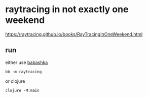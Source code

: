 # raytracing in not exactly one weekend

https://raytracing.github.io/books/RayTracingInOneWeekend.html


## run

either use [babashka](https://book.babashka.org/#getting_started)

```
bb -m raytracing
```

or clojure

```
clojure -M:main
```
